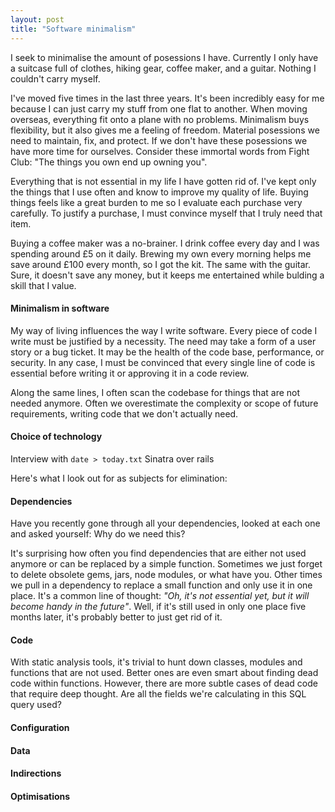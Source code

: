 ```yaml
---
layout: post
title: "Software minimalism"
---
```


I seek to minimalise the amount of posessions I have. Currently I only have a suitcase full of clothes, hiking gear, coffee maker, and a guitar. Nothing I couldn't carry myself.

I've moved five times in the last three years. It's been incredibly easy for me because I can just carry my stuff from one flat to another. When moving overseas, everything fit onto a plane with no problems. Minimalism buys flexibility, but it also gives me a feeling of freedom. Material posessions we need to maintain, fix, and protect. If we don't have these posessions we have more time for ourselves. Consider these immortal words from Fight Club: "The things you own end up owning you".

Everything that is not essential in my life I have gotten rid of.
I've kept only the things that I use often and know to improve my quality of life.
Buying things feels like a great burden to me so I evaluate each purchase very carefully.
To justify a purchase, I must convince myself that I truly need that item.

Buying a coffee maker was a no-brainer. I drink coffee every day and I was spending around £5 on it
daily. Brewing my own every morning helps me save around £100 every month, so I got the kit.
The same with the guitar. Sure, it doesn't save any money, but it keeps me entertained while
bulding a skill that I value.

#### Minimalism in software

My way of living influences the way I write software. Every piece of code I write must be
justified by a necessity. The need may take a form of a user story or a bug ticket. It may
be the health of the code base, performance, or security. In any case, I must be convinced
that every single line of code is essential before writing it or approving it in a code review.

Along the same lines, I often scan the codebase for things that are not needed anymore.
Often we overestimate the complexity or scope of future requirements, writing code
that we don't actually need.


#### Choice of technology

Interview with `date > today.txt`
Sinatra over rails

Here's what I look out for as subjects for elimination:

#### Dependencies

Have you recently gone through all your dependencies, looked at each one and asked
yourself: Why do we need this?

It's surprising how often you find dependencies that are either not used anymore or
can be replaced by a simple function. Sometimes we just forget to delete
obsolete gems, jars, node modules, or what have you. Other times we pull
in a dependency to replace a small function and only use it in one place.
It's a common line of thought: _"Oh, it's not essential yet, but
it will become handy in the future"_. Well, if it's still used in only one
place five months later, it's probably better to just get rid of it.

#### Code

With static analysis tools, it's trivial to hunt down classes, modules and functions
that are not used. Better ones are even smart about finding dead code within functions.
However, there are more subtle cases of dead code that require deep thought. Are all the
fields we're calculating in this SQL query used?

#### Configuration
#### Data
#### Indirections
#### Optimisations
